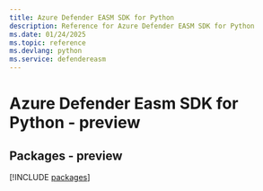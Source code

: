 ```yaml
---
title: Azure Defender EASM SDK for Python
description: Reference for Azure Defender EASM SDK for Python
ms.date: 01/24/2025
ms.topic: reference
ms.devlang: python
ms.service: defendereasm
---
```

# Azure Defender Easm SDK for Python - preview
## Packages - preview
[!INCLUDE [packages](defender-easm-index.md)]